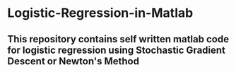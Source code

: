# Logistic-Regression-in-Matlab
## This repository contains self written matlab code for logistic regression using Stochastic Gradient Descent or Newton's Method 
